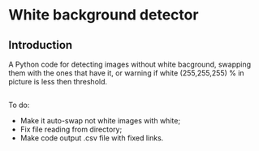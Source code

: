 # White background detector
## Introduction
A Python code for detecting images without white bacground, swapping them with the ones that have it, or warning if white (255,255,255) % in picture is less then threshold.
##
To do:
* Make it auto-swap not white images with white;
* Fix file reading from directory;
* Make code output .csv file with fixed links.
